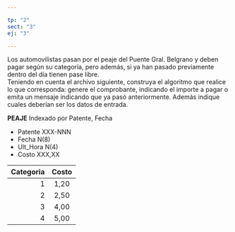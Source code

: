 ```yaml
---

tp: "2"
sect: "3"
ej: "3"

---
```


Los automovilistas pasan por el peaje del Puente Gral. Belgrano y deben pagar según su categoría, pero además, si ya han pasado previamente dentro del día tienen pase libre.  
Teniendo en cuenta el archivo siguiente, construya el algoritmo que realice lo que corresponda: genere el comprobante, indicando el importe a pagar o emita un mensaje indicando que ya pasó anteriormente. Además indique cuales deberían ser los datos de entrada. 

__PEAJE__ Indexado por Patente, Fecha
<ul class='fileul'>
	<li class='clave'>Patente <a>XXX-NNN</a>
	<li class='clave'>Fecha <a>N(8)</a>
	<li>Ult_Hora <a>N(4)</a>
	<li>Costo <a>XXX,XX</a>
</ul>

| Categoria | Costo |
|----------:|:-----:|
| 1			| 1,20  |
| 2			| 2,50  |
| 3			| 4,00  |
| 4			| 5,00  |

